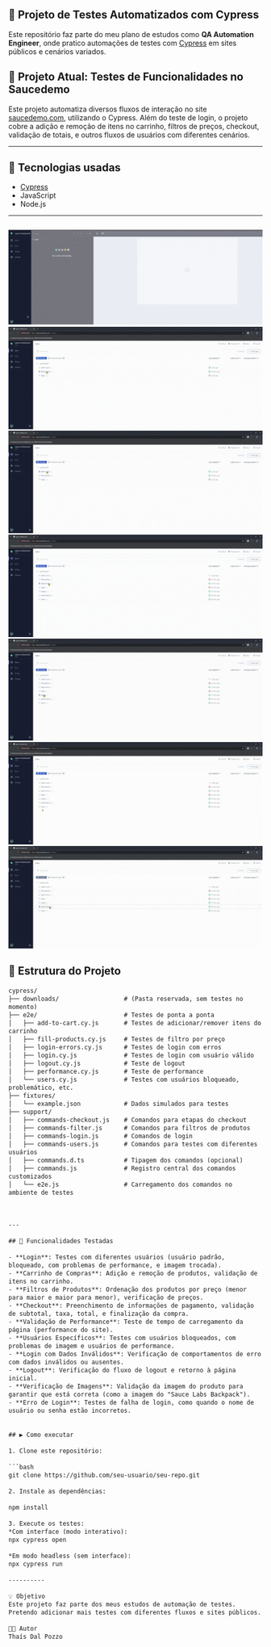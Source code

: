 ## 🧪 Projeto de Testes Automatizados com Cypress

Este repositório faz parte do meu plano de estudos como **QA Automation Engineer**, onde pratico automações de testes com [Cypress](https://www.cypress.io/) em sites públicos e cenários variados.

## 🚀 Projeto Atual: Testes de Funcionalidades no Saucedemo

Este projeto automatiza diversos fluxos de interação no site [saucedemo.com](https://www.saucedemo.com), utilizando o Cypress. Além do teste de login, o projeto cobre a adição e remoção de itens no carrinho, filtros de preços, checkout, validação de totais, e outros fluxos de usuários com diferentes cenários.

---

## 🧰 Tecnologias usadas

- [Cypress](https://www.cypress.io/)
- JavaScript
- Node.js

---
![Demonstração do login](https://raw.githubusercontent.com/Thaisdalpozzo/MyProjectCy/main/images/login-test.gif)
![Demonstração do filtro](https://raw.githubusercontent.com/Thaisdalpozzo/MyProjectCy/main/images/fill-products.gif)
![Demonstração do carrinho](https://raw.githubusercontent.com/Thaisdalpozzo/MyProjectCy/main/images/add-to-cart.gif)
![Demonstração dos erros](https://raw.githubusercontent.com/Thaisdalpozzo/MyProjectCy/main/images/login-errors.gif)
![Demonstração do logout](https://raw.githubusercontent.com/Thaisdalpozzo/MyProjectCy/main/images/logout.gif)
![Demonstração dos users](https://raw.githubusercontent.com/Thaisdalpozzo/MyProjectCy/main/images/users.gif)
![Demonstração da performance](https://raw.githubusercontent.com/Thaisdalpozzo/MyProjectCy/main/images/performance.gif)

## 📁 Estrutura do Projeto

```text
cypress/
├── downloads/                  # (Pasta reservada, sem testes no momento)
├── e2e/                        # Testes de ponta a ponta
│   ├── add-to-cart.cy.js       # Testes de adicionar/remover itens do carrinho
│   ├── fill-products.cy.js     # Testes de filtro por preço
│   ├── login-errors.cy.js      # Testes de login com erros
│   ├── login.cy.js             # Testes de login com usuário válido
│   ├── logout.cy.js            # Teste de logout
│   ├── performance.cy.js       # Teste de performance
│   └── users.cy.js             # Testes com usuários bloqueado, problemático, etc.
├── fixtures/
│   └── example.json            # Dados simulados para testes
├── support/
│   ├── commands-checkout.js    # Comandos para etapas do checkout
│   ├── commands-filter.js      # Comandos para filtros de produtos
│   ├── commands-login.js       # Comandos de login
│   ├── commands-users.js       # Comandos para testes com diferentes usuários
│   ├── commands.d.ts           # Tipagem dos comandos (opcional)
│   ├── commands.js             # Registro central dos comandos customizados
│   └── e2e.js                  # Carregamento dos comandos no ambiente de testes



---

## 🧪 Funcionalidades Testadas

- **Login**: Testes com diferentes usuários (usuário padrão, bloqueado, com problemas de performance, e imagem trocada).
- **Carrinho de Compras**: Adição e remoção de produtos, validação de itens no carrinho.
- **Filtros de Produtos**: Ordenação dos produtos por preço (menor para maior e maior para menor), verificação de preços.
- **Checkout**: Preenchimento de informações de pagamento, validação de subtotal, taxa, total, e finalização da compra.
- **Validação de Performance**: Teste de tempo de carregamento da página (performance do site).
- **Usuários Específicos**: Testes com usuários bloqueados, com problemas de imagem e usuários de performance.
- **Login com Dados Inválidos**: Verificação de comportamentos de erro com dados inválidos ou ausentes.
- **Logout**: Verificação do fluxo de logout e retorno à página inicial.
- **Verificação de Imagens**: Validação da imagem do produto para garantir que está correta (como a imagem do "Sauce Labs Backpack").
- **Erro de Login**: Testes de falha de login, como quando o nome de usuário ou senha estão incorretos.


## ▶️ Como executar

1. Clone este repositório:

```bash
git clone https://github.com/seu-usuario/seu-repo.git

2. Instale as dependências:

npm install

3. Execute os testes:
*Com interface (modo interativo):
npx cypress open

*Em modo headless (sem interface):
npx cypress run

----------

💡 Objetivo
Este projeto faz parte dos meus estudos de automação de testes.
Pretendo adicionar mais testes com diferentes fluxos e sites públicos.

👩‍💻 Autor
Thaís Dal Pozzo

